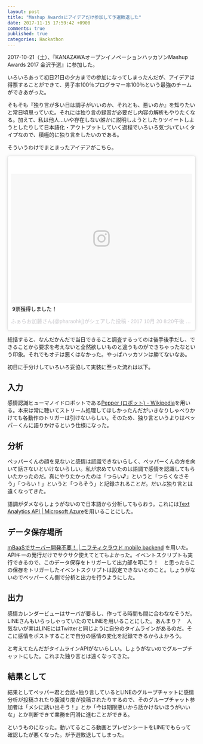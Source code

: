 ```yaml
---
layout: post
title: "Mashup Awardsにアイデアだけ参加して予選敗退した"
date: 2017-11-15 17:59:42 +0900
comments: true
published: true
categories: Hackathon
---
```


2017-10-21（土）、『KANAZAWAオープンイノベーションハッカソンMashup Awards 2017 金沢予選』に参加した。

いろいろあって初日21日の夕方までの参加になってしまったんだが、アイデアは得票することができて、男子率100％プログラマー率100％という最強のチームができあがった。

そもそも『独り言が多い日は調子がいいのか、それとも、悪いのか』を知りたいと常日頃思っていた。それには独り言の録音が必要だし内容の解析もやりたくなる。加えて、私は他人…いや存在しない誰かに説明しようとしたりツイートしようとしたりして日本語化・アウトプットしていく過程でいろいろ気づいていくタイプなので、積極的に独り言をしたいのである。

そういうわけでまとまったアイデアがこちら。

<blockquote class="instagram-media" data-instgrm-captioned data-instgrm-version="7" style=" background:#FFF; border:0; border-radius:3px; box-shadow:0 0 1px 0 rgba(0,0,0,0.5),0 1px 10px 0 rgba(0,0,0,0.15); margin: 1px; max-width:658px; padding:0; width:99.375%; width:-webkit-calc(100% - 2px); width:calc(100% - 2px);"><div style="padding:8px;"> <div style=" background:#F8F8F8; line-height:0; margin-top:40px; padding:35.55555555555556% 0; text-align:center; width:100%;"> <div style=" background:url(data:image/png;base64,iVBORw0KGgoAAAANSUhEUgAAACwAAAAsCAMAAAApWqozAAAABGdBTUEAALGPC/xhBQAAAAFzUkdCAK7OHOkAAAAMUExURczMzPf399fX1+bm5mzY9AMAAADiSURBVDjLvZXbEsMgCES5/P8/t9FuRVCRmU73JWlzosgSIIZURCjo/ad+EQJJB4Hv8BFt+IDpQoCx1wjOSBFhh2XssxEIYn3ulI/6MNReE07UIWJEv8UEOWDS88LY97kqyTliJKKtuYBbruAyVh5wOHiXmpi5we58Ek028czwyuQdLKPG1Bkb4NnM+VeAnfHqn1k4+GPT6uGQcvu2h2OVuIf/gWUFyy8OWEpdyZSa3aVCqpVoVvzZZ2VTnn2wU8qzVjDDetO90GSy9mVLqtgYSy231MxrY6I2gGqjrTY0L8fxCxfCBbhWrsYYAAAAAElFTkSuQmCC); display:block; height:44px; margin:0 auto -44px; position:relative; top:-22px; width:44px;"></div></div> <p style=" margin:8px 0 0 0; padding:0 4px;"> <a href="https://www.instagram.com/p/Bafqh2jhan2/" style=" color:#000; font-family:Arial,sans-serif; font-size:14px; font-style:normal; font-weight:normal; line-height:17px; text-decoration:none; word-wrap:break-word;" target="_blank">9票獲得しました！</a></p> <p style=" color:#c9c8cd; font-family:Arial,sans-serif; font-size:14px; line-height:17px; margin-bottom:0; margin-top:8px; overflow:hidden; padding:8px 0 7px; text-align:center; text-overflow:ellipsis; white-space:nowrap;">ふぁらお加藤さん(@pharaohkj)がシェアした投稿 - <time style=" font-family:Arial,sans-serif; font-size:14px; line-height:17px;" datetime="2017-10-21T03:20:34+00:00">2017 10月 20 8:20午後 PDT</time></p></div></blockquote> <script async defer src="//platform.instagram.com/en_US/embeds.js"></script>

総括すると、なんだかんだで当日できること調査するってのは後手後手だし、できることから要求を考えないと全然欲しいものと違うものができちゃったなという印象。それでもオチは悪くはなかった。やっぱハッカソンは勝てないなあ。

初日に手分けしていろいろ妥協して実装に至った流れは以下。

## 入力
感情認識ヒューマノイドロボットである[Pepper (ロボット) - Wikipedia](https://ja.wikipedia.org/wiki/Pepper_(%E3%83%AD%E3%83%9C%E3%83%83%E3%83%88))を用いる。本来は常に聴いてストリーム処理してほしかったんだがいきなりしゃべりかけても各動作のトリガーは引けないらしい。そのため、独り言というよりはペッパーくんに語りかけるという仕様になった。


## 分析
ペッパーくんの顔を見ないと感情は認識できないらしく、ペッパーくんの方を向いて話さないといけないらしい。私が求めていたのは語調で感情を認識してもらいたかったのだ。真にやりたかったのは「つらい♪」というと「つらくなさそう」「つらい！」というと「つらそう」と記録されることだ。だいぶ独り言とは遠くなってきた。

語調がダメならしょうがないので日本語から分析してもらおう。これには[Text Analytics API | Microsoft Azure](https://azure.microsoft.com/ja-jp/services/cognitive-services/text-analytics/)を用いることにした。


## データ保存場所
[mBaaSでサーバー開発不要！ | ニフティクラウド mobile backend](http://mb.cloud.nifty.com/) を用いた。APIキーの発行だけでサクサク使えてとてもよかった。イベントスクリプトも実行できるので、このデータ保存をトリガーして出力部を叩こう！　と思ったらこの保存をトリガーしたイベントスクリプトは設定できないとのこと。しょうがないのでペッパーくん側で分析と出力を行うようにした。


## 出力
感情カレンダービューはサーバが要るし、作ってる時間も間に合わななそうだ。LINEさんもいらっしゃっていたのでLINEを用いることにした。あんまり？　人気ないが実はLINEにはTwitterと同じように自分のタイムラインがあるのだ。そこに感情をポストすることで自分の感情の変化を記録できるからよかろう。

と考えてたんだがタイムラインAPIがないらしい。しょうがないのでグループチャットにした。これまた独り言とは遠くなってきた。


## 結果として

結果としてペッパー君と会話=独り言しているとLINEのグループチャットに感情分析が投稿されたり腹減り度が投稿されたりするので、そのグループチャット参加者は「メシに誘い出そう！」とか「今は期限悪いから話かけないほうがいいな」とか判断できて業務を円滑に進むことができる。

というものになった。動いてるところ動画とプレゼンシートをLINEでもらって確認したが悪くなった。が予選敗退してしまった。

